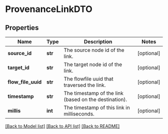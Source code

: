# ProvenanceLinkDTO

## Properties
Name | Type | Description | Notes
------------ | ------------- | ------------- | -------------
**source_id** | **str** | The source node id of the link. | [optional] 
**target_id** | **str** | The target node id of the link. | [optional] 
**flow_file_uuid** | **str** | The flowfile uuid that traversed the link. | [optional] 
**timestamp** | **str** | The timestamp of the link (based on the destination). | [optional] 
**millis** | **int** | The timestamp of this link in milliseconds. | [optional] 

[[Back to Model list]](../nifiDocs.md#documentation-for-models) [[Back to API list]](../nifiDocs.md#documentation-for-api-endpoints) [[Back to README]](../nifiDocs.md)


